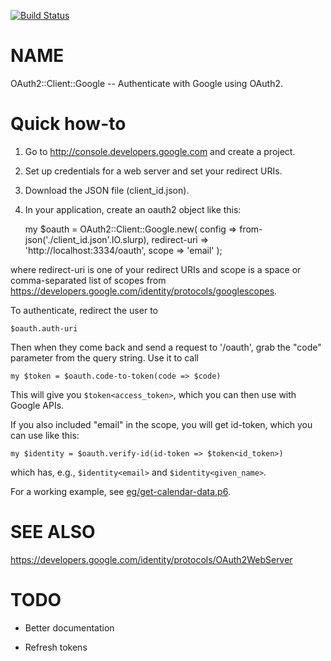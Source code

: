 [![Build Status](https://travis-ci.org/tbrowder/p6-oauth2-client-google.svg?branch=master)](https://travis-ci.org/tbrowder/p6-oauth2-client-google)

NAME
====

OAuth2::Client::Google -- Authenticate with Google using OAuth2.

Quick how-to
============

1. Go to http://console.developers.google.com and create a project.

2. Set up credentials for a web server and set your redirect URIs.

3. Download the JSON file (client_id.json).

4. In your application, create an oauth2 object like this:

    my $oauth = OAuth2::Client::Google.new(
        config => from-json('./client_id.json'.IO.slurp),
        redirect-uri => 'http://localhost:3334/oauth',
        scope => 'email'
    );

where redirect-uri is one of your redirect URIs and scope is a 
space or comma-separated list of scopes from 
<https://developers.google.com/identity/protocols/googlescopes>.

To authenticate, redirect the user to

    $oauth.auth-uri

Then when they come back and send a request to '/oauth', grab 
the "code" parameter from the query string. Use it to call

    my $token = $oauth.code-to-token(code => $code)

This will give you `$token<access_token>`, which you can then use with Google APIs.

If you also included "email" in the scope, you will get id-token, which you can use like this:

    my $identity = $oauth.verify-id(id-token => $token<id_token>)

which has, e.g., `$identity<email>` and `$identity<given_name>`.

For a working example, see [eg/get-calendar-data.p6](eg/get-calendar-data.p6).

SEE ALSO
========

https://developers.google.com/identity/protocols/OAuth2WebServer

TODO
====

* Better documentation

* Refresh tokens

